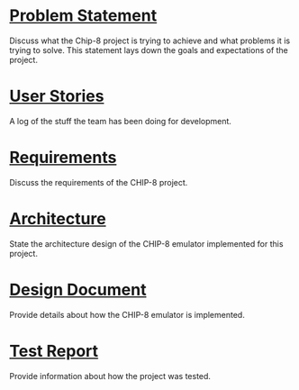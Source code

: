 <!--
SPDX-FileCopyrightText: 2023 Jason Pena <jasonpena@awkless.com>
SPDX-License-Identifier: MIT
-->

# [Problem Statement]

Discuss what the Chip-8 project is trying to achieve and what problems it is
trying to solve. This statement lays down the goals and expectations of the
project.

# [User Stories]

A log of the stuff the team has been doing for development.

# [Requirements]

Discuss the requirements of the CHIP-8 project.

# [Architecture]

State the architecture design of the CHIP-8 emulator implemented for this
project.

# [Design Document]

Provide details about how the CHIP-8 emulator is implemented.

# [Test Report]

Provide information about how the project was tested.

[Problem Statement]: https://awkless.github.io/chip-8/problem
[User Stories]: https://awkless.github.io/chip-8/userstories
[Requirements]: https://awkless.github.io/chip-8/requirements
[Architecture]: https://awkless.github.io/chip-8/architecture
[Design Document]: https://awkless.github.io/chip-8/design
[Test Report]: https://awkless.github.io/chip-8/testreport
